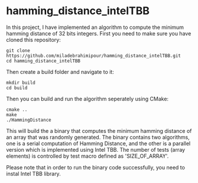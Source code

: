 # hamming_distance_intelTBB
In this project, I have implemented an algorithm to compute the minimum hamming distance of 32 bits integers. First you need to make sure you have cloned this repository:

    git clone https://github.com/miladebrahimipour/hamming_distance_intelTBB.git
    cd hamming_distance_intelTBB

Then create a build folder and navigate to it:
    
    mkdir build
    cd build

Then you can build and run the algorithm seperately using CMake:
    
    cmake ..
    make
    ./HammingDistance

This will build the a binary that computes the minimum hamming distance of an array that was randomly generated. The binary contains two algorithms, one is a serial computation of Hamming Distance, and the other is a parallel version which is implemented using Intel TBB.
The number of tests (array elements) is controlled by test macro defined as 'SIZE_OF_ARRAY'. 

Please note that in order to run the binary code successfully, you need to instal Intel TBB library.
